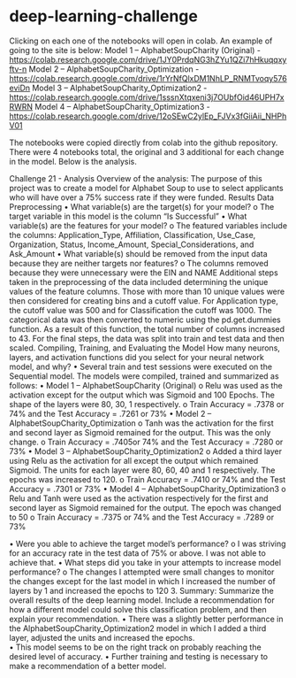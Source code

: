 # deep-learning-challenge

Clicking on each one of the notebooks will open in colab. An example of going to the site is below:
Model 1 – AlphabetSoupCharity (Original) - https://colab.research.google.com/drive/1JY0PrdqNG3hZYu1QZi7hHkuqqxyftv-n
Model 2 – AlphabetSoupCharity_Optimization - https://colab.research.google.com/drive/1rYrNfQlxDM1NhLP_RNMTvoqy576eviDn
Model 3 – AlphabetSoupCharity_Optimization2 - https://colab.research.google.com/drive/1sssnXtqxeni3j7OUbfOid46UPH7xRWRN
Model 4 – AlphabetSoupCharity_Optimization3 - https://colab.research.google.com/drive/12oSEwC2ylEp_FJVx3fGiiAii_NHPhV01

The notebooks were copied directly from colab into the github repository. There were 4 notebooks total, the original and 3 additional for each change in the model.  Below is the analysis.


Challenge 21 - Analysis
Overview of the analysis: 
The purpose of this project was to create a model for Alphabet Soup to use to select applicants who will have over a 75% success rate if they were funded.
Results
Data Preprocessing
•	What variable(s) are the target(s) for your model?
o	The target variable in this model is the column “Is Successful”
•	What variable(s) are the features for your model?
o	The featured variables include the columns: Application_Type, Affiliation, Classification, Use_Case, Organization, Status, Income_Amount, Special_Considerations, and Ask_Amount
•	What variable(s) should be removed from the input data because they are neither targets nor features?
o	The columns removed because they were unnecessary were the EIN and NAME 
Additional steps taken in the preprocessing of the data included determining the unique values of the feature columns. Those with more than 10 unique values were then considered for creating bins and a cutoff value.  For Application type, the cutoff value was 500 and for Classification the cutoff was 1000.
The categorical data was then converted to numeric using the pd.get.dummies function.  As a result of this function, the total number of columns increased to 43.  For the final steps, the data was split into train and test data and then scaled. 
Compiling, Training, and Evaluating the Model
How many neurons, layers, and activation functions did you select for your neural network model, and why?
•	Several train and test sessions were executed on the Sequential model. The models were compiled, trained and summarized as follows:
•	Model 1 – AlphabetSoupCharity (Original)
o	Relu was used as the activation except for the output which was Sigmoid and 100 Epochs.  The shape of the layers were 80, 30, 1 respectively.
o	Train Accuracy = .7378 or 74% and the Test Accuracy = .7261 or 73%
•	Model 2 – AlphabetSoupCharity_Optimization
o	Tanh was the activation for the first and second layer as Sigmoid remained for the output.  This was the only change.
o	Train Accuracy = .7405or 74% and the Test Accuracy = .7280 or 73%
•	Model 3 – AlphabetSoupCharity_Optimization2
o	Added a third layer using Relu as the activation for all except the output which remained Sigmoid. The units for each layer were 80, 60, 40 and 1 respectively.  The epochs was increased to 120.
o	Train Accuracy = .7410 or 74% and the Test Accuracy = .7301 or 73%
•	Model 4 – AlphabetSoupCharity_Optimization3
o	Relu and Tanh were used as the activation respectively for the first and second layer as Sigmoid remained for the output.  The epoch was changed to 50
o	Train Accuracy = .7375 or 74% and the Test Accuracy = .7289 or 73%

•	Were you able to achieve the target model’s performance?
o	 I was striving for an accuracy rate in the test data of 75% or above.  I was not able to achieve that.
•	What steps did you take in your attempts to increase model performance?
o	The changes I attempted were small changes to monitor the changes except for the last model in which I increased the number of layers by 1 and increased the epochs to 120
3.	Summary: Summarize the overall results of the deep learning model. Include a recommendation for how a different model could solve this classification problem, and then explain your recommendation.
•	There was a slightly better performance in the AlphabetSoupCharity_Optimization2 model in which I added a third layer, adjusted the units and increased the epochs.  
•	This model seems to be on the right track on probably reaching the desired level of accuracy.
•	Further training and testing is necessary to make a recommendation of a better model.
